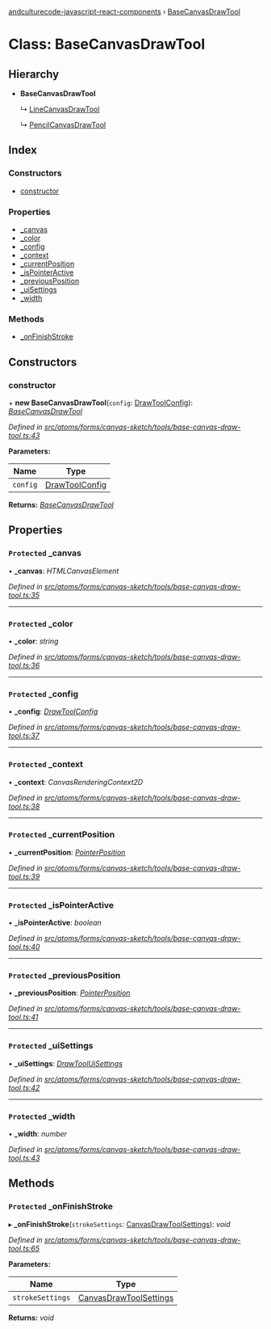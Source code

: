 [andculturecode-javascript-react-components](../README.md) › [BaseCanvasDrawTool](basecanvasdrawtool.md)

# Class: BaseCanvasDrawTool

## Hierarchy

* **BaseCanvasDrawTool**

  ↳ [LineCanvasDrawTool](linecanvasdrawtool.md)

  ↳ [PencilCanvasDrawTool](pencilcanvasdrawtool.md)

## Index

### Constructors

* [constructor](basecanvasdrawtool.md#constructor)

### Properties

* [_canvas](basecanvasdrawtool.md#protected-_canvas)
* [_color](basecanvasdrawtool.md#protected-_color)
* [_config](basecanvasdrawtool.md#protected-_config)
* [_context](basecanvasdrawtool.md#protected-_context)
* [_currentPosition](basecanvasdrawtool.md#protected-_currentposition)
* [_isPointerActive](basecanvasdrawtool.md#protected-_ispointeractive)
* [_previousPosition](basecanvasdrawtool.md#protected-_previousposition)
* [_uiSettings](basecanvasdrawtool.md#protected-_uisettings)
* [_width](basecanvasdrawtool.md#protected-_width)

### Methods

* [_onFinishStroke](basecanvasdrawtool.md#protected-_onfinishstroke)

## Constructors

###  constructor

\+ **new BaseCanvasDrawTool**(`config`: [DrawToolConfig](../interfaces/drawtoolconfig.md)): *[BaseCanvasDrawTool](basecanvasdrawtool.md)*

*Defined in [src/atoms/forms/canvas-sketch/tools/base-canvas-draw-tool.ts:43](https://github.com/phess101/AndcultureCode.JavaScript.React.Components/blob/5fd6ba2/src/atoms/forms/canvas-sketch/tools/base-canvas-draw-tool.ts#L43)*

**Parameters:**

Name | Type |
------ | ------ |
`config` | [DrawToolConfig](../interfaces/drawtoolconfig.md) |

**Returns:** *[BaseCanvasDrawTool](basecanvasdrawtool.md)*

## Properties

### `Protected` _canvas

• **_canvas**: *HTMLCanvasElement*

*Defined in [src/atoms/forms/canvas-sketch/tools/base-canvas-draw-tool.ts:35](https://github.com/phess101/AndcultureCode.JavaScript.React.Components/blob/5fd6ba2/src/atoms/forms/canvas-sketch/tools/base-canvas-draw-tool.ts#L35)*

___

### `Protected` _color

• **_color**: *string*

*Defined in [src/atoms/forms/canvas-sketch/tools/base-canvas-draw-tool.ts:36](https://github.com/phess101/AndcultureCode.JavaScript.React.Components/blob/5fd6ba2/src/atoms/forms/canvas-sketch/tools/base-canvas-draw-tool.ts#L36)*

___

### `Protected` _config

• **_config**: *[DrawToolConfig](../interfaces/drawtoolconfig.md)*

*Defined in [src/atoms/forms/canvas-sketch/tools/base-canvas-draw-tool.ts:37](https://github.com/phess101/AndcultureCode.JavaScript.React.Components/blob/5fd6ba2/src/atoms/forms/canvas-sketch/tools/base-canvas-draw-tool.ts#L37)*

___

### `Protected` _context

• **_context**: *CanvasRenderingContext2D*

*Defined in [src/atoms/forms/canvas-sketch/tools/base-canvas-draw-tool.ts:38](https://github.com/phess101/AndcultureCode.JavaScript.React.Components/blob/5fd6ba2/src/atoms/forms/canvas-sketch/tools/base-canvas-draw-tool.ts#L38)*

___

### `Protected` _currentPosition

• **_currentPosition**: *[PointerPosition](../interfaces/pointerposition.md)*

*Defined in [src/atoms/forms/canvas-sketch/tools/base-canvas-draw-tool.ts:39](https://github.com/phess101/AndcultureCode.JavaScript.React.Components/blob/5fd6ba2/src/atoms/forms/canvas-sketch/tools/base-canvas-draw-tool.ts#L39)*

___

### `Protected` _isPointerActive

• **_isPointerActive**: *boolean*

*Defined in [src/atoms/forms/canvas-sketch/tools/base-canvas-draw-tool.ts:40](https://github.com/phess101/AndcultureCode.JavaScript.React.Components/blob/5fd6ba2/src/atoms/forms/canvas-sketch/tools/base-canvas-draw-tool.ts#L40)*

___

### `Protected` _previousPosition

• **_previousPosition**: *[PointerPosition](../interfaces/pointerposition.md)*

*Defined in [src/atoms/forms/canvas-sketch/tools/base-canvas-draw-tool.ts:41](https://github.com/phess101/AndcultureCode.JavaScript.React.Components/blob/5fd6ba2/src/atoms/forms/canvas-sketch/tools/base-canvas-draw-tool.ts#L41)*

___

### `Protected` _uiSettings

• **_uiSettings**: *[DrawToolUiSettings](../interfaces/drawtooluisettings.md)*

*Defined in [src/atoms/forms/canvas-sketch/tools/base-canvas-draw-tool.ts:42](https://github.com/phess101/AndcultureCode.JavaScript.React.Components/blob/5fd6ba2/src/atoms/forms/canvas-sketch/tools/base-canvas-draw-tool.ts#L42)*

___

### `Protected` _width

• **_width**: *number*

*Defined in [src/atoms/forms/canvas-sketch/tools/base-canvas-draw-tool.ts:43](https://github.com/phess101/AndcultureCode.JavaScript.React.Components/blob/5fd6ba2/src/atoms/forms/canvas-sketch/tools/base-canvas-draw-tool.ts#L43)*

## Methods

### `Protected` _onFinishStroke

▸ **_onFinishStroke**(`strokeSettings`: [CanvasDrawToolSettings](../interfaces/canvasdrawtoolsettings.md)): *void*

*Defined in [src/atoms/forms/canvas-sketch/tools/base-canvas-draw-tool.ts:65](https://github.com/phess101/AndcultureCode.JavaScript.React.Components/blob/5fd6ba2/src/atoms/forms/canvas-sketch/tools/base-canvas-draw-tool.ts#L65)*

**Parameters:**

Name | Type |
------ | ------ |
`strokeSettings` | [CanvasDrawToolSettings](../interfaces/canvasdrawtoolsettings.md) |

**Returns:** *void*
